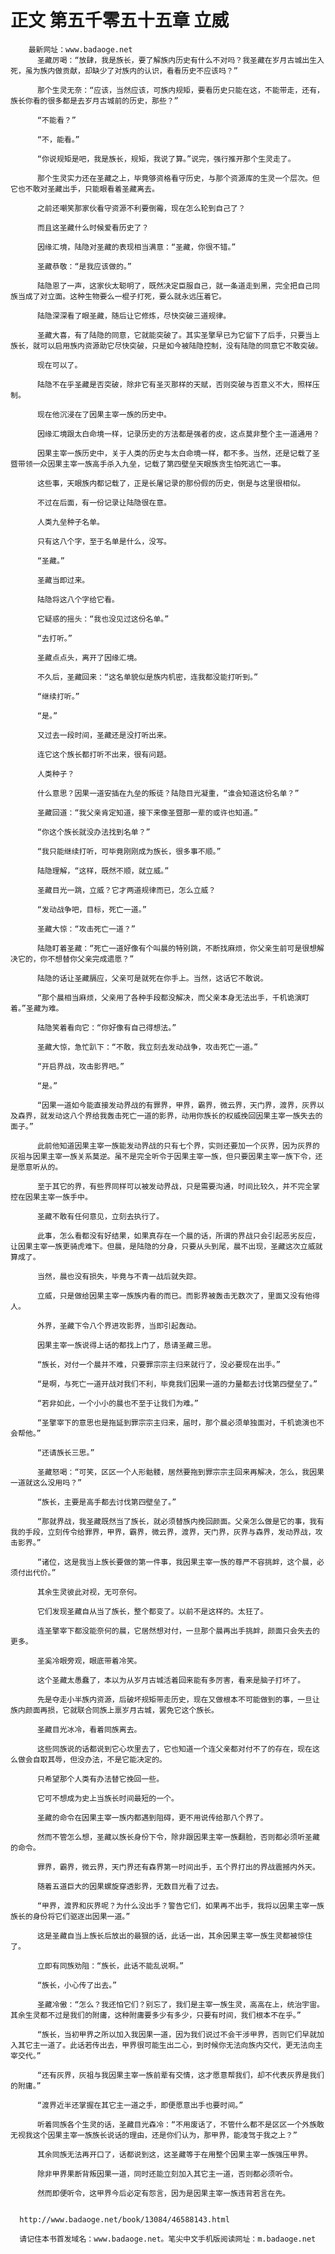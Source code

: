 # 正文 第五千零五十五章 立威
        最新网址：www.badaoge.net
          圣藏厉喝：“放肆，我是族长，要了解族内历史有什么不对吗？我圣藏在岁月古城出生入死，虽为族内做贡献，却缺少了对族内的认识，看看历史不应该吗？”
      
          那个生灵无奈：“应该，当然应该，可族内规矩，要看历史只能在这，不能带走，还有，族长你看的很多都是去岁月古城前的历史，那些？”
      
          “不能看？”
      
          “不，能看。”
      
          “你说规矩是吧，我是族长，规矩，我说了算。”说完，强行推开那个生灵走了。
      
          那个生灵实力还在圣藏之上，毕竟够资格看守历史，与那个资源库的生灵一个层次。但它也不敢对圣藏出手，只能眼看着圣藏离去。
      
          之前还嘲笑那家伙看守资源不利要倒霉，现在怎么轮到自己了？
      
          而且这圣藏什么时候爱看历史了？
      
          因缘汇境，陆隐对圣藏的表现相当满意：“圣藏，你很不错。”
      
          圣藏恭敬：“是我应该做的。”
      
          陆隐恩了一声，这家伙太聪明了，既然决定臣服自己，就一条道走到黑，完全把自己同族当成了对立面。这种生物要么一棍子打死，要么就永远压着它。
      
          陆隐深深看了眼圣藏，随后让它修炼，尽快突破三道规律。
      
          圣藏大喜，有了陆隐的同意，它就能突破了。其实圣擎早已为它留下了后手，只要当上族长，就可以启用族内资源助它尽快突破，只是如今被陆隐控制，没有陆隐的同意它不敢突破。
      
          现在可以了。
      
          陆隐不在乎圣藏是否突破，除非它有圣灭那样的天赋，否则突破与否意义不大，照样压制。
      
          现在他沉浸在了因果主宰一族的历史中。
      
          因缘汇境跟太白命境一样，记录历史的方法都是强者的皮，这点莫非整个主一道通用？
      
          因果主宰一族历史中，关于人类的历史与太白命境一样，都不多。当然，还是记载了圣暨带领一众因果主宰一族高手杀入九垒，记载了第四壁垒天眼族贪生怕死逃亡一事。
      
          这些事，天眼族内都记载了，正是长屠记录的那份假的历史，倒是与这里很相似。
      
          不过在后面，有一份记录让陆隐很在意。
      
          人类九垒种子名单。
      
          只有这八个字，至于名单是什么，没写。
      
          “圣藏。”
      
          圣藏当即过来。
      
          陆隐将这八个字给它看。
      
          它疑惑的摇头：“我也没见过这份名单。”
      
          “去打听。”
      
          圣藏点点头，离开了因缘汇境。
      
          不久后，圣藏回来：“这名单貌似是族内机密，连我都没能打听到。”
      
          “继续打听。”
      
          “是。”
      
          又过去一段时间，圣藏还是没打听出来。
      
          连它这个族长都打听不出来，很有问题。
      
          人类种子？
      
          什么意思？因果一道安插在九垒的叛徒？陆隐目光凝重，“谁会知道这份名单？”
      
          圣藏回道：“我父亲肯定知道，接下来像圣暨那一辈的或许也知道。”
      
          “你这个族长就没办法找到名单？”
      
          “我只能继续打听，可毕竟刚刚成为族长，很多事不顺。”
      
          陆隐理解，“这样，既然不顺，就立威。”
      
          圣藏目光一跳，立威？它才两道规律而已，怎么立威？
      
          “发动战争吧，目标，死亡一道。”
      
          圣藏大惊：“攻击死亡一道？”
      
          陆隐盯着圣藏：“死亡一道好像有个叫晨的特别跳，不断找麻烦，你父亲生前可是很想解决它的，你不想替你父亲完成遗愿？”
      
          陆隐的话让圣藏膈应，父亲可是就死在你手上。当然，这话它不敢说。
      
          “那个晨相当麻烦，父亲用了各种手段都没解决，而父亲本身无法出手，千机诡演盯着。”圣藏为难。
      
          陆隐笑着看向它：“你好像有自己得想法。”
      
          圣藏大惊，急忙趴下：“不敢，我立刻去发动战争，攻击死亡一道。”
      
          “开启界战，攻击影界吧。”
      
          “是。”
      
          “因果一道如今能直接发动界战的有罪界，甲界，霸界，微云界，天门界，渡界，灰界以及森界，就发动这八个界给我轰击死亡一道的影界，动用你族长的权威挽回因果主宰一族失去的面子。”
      
          此前他知道因果主宰一族能发动界战的只有七个界，实则还要加一个灰界，因为灰界的灰祖与因果主宰一族关系莫逆。虽不是完全听令于因果主宰一族，但只要因果主宰一族下令，还是愿意听从的。
      
          至于其它的界，有些界同样可以被发动界战，只是需要沟通，时间比较久，并不完全掌控在因果主宰一族手中。
      
          圣藏不敢有任何意见，立刻去执行了。
      
          此事，怎么看都没有好结果，如果真存在一个晨的话，所谓的界战只会引起恶劣反应，让因果主宰一族更骑虎难下。但晨，是陆隐的分身，只要从头到尾，晨不出现，圣藏这次立威就算成了。
      
          当然，晨也没有损失，毕竟与不青一战后就失踪。
      
          立威，只是做给因果主宰一族族内看的而已。而影界被轰击无数次了，里面又没有他得人。
      
          外界，圣藏下令八个界进攻影界，当即引起轰动。
      
          因果主宰一族说得上话的都找上门了，恳请圣藏三思。
      
          “族长，对付一个晨并不难，只要罪宗宗主归来就行了，没必要现在出手。”
      
          “是啊，与死亡一道开战对我们不利，毕竟我们因果一道的力量都去讨伐第四壁垒了。”
      
          “若非如此，一个小小的晨也不至于让我们为难。”
      
          “圣擎宰下的意思也是拖延到罪宗宗主归来，届时，那个晨必须单独面对，千机诡演也不会帮他。”
      
          “还请族长三思。”
      
          圣藏怒喝：“可笑，区区一个人形骷髅，居然要拖到罪宗宗主回来再解决，怎么，我因果一道就这么没用吗？”
      
          “族长，主要是高手都去讨伐第四壁垒了。”
      
          “那就界战，我圣藏既然当了族长，就必须替族内挽回颜面。父亲怎么做是它的事，我有我的手段，立刻传令给罪界，甲界，霸界，微云界，渡界，天门界，灰界与森界，发动界战，攻击影界。”
      
          “诸位，这是我当上族长要做的第一件事，我因果主宰一族的尊严不容挑衅，这个晨，必须付出代价。”
      
          其余生灵彼此对视，无可奈何。
      
          它们发现圣藏自从当了族长，整个都变了。以前不是这样的。太狂了。
      
          连圣擎宰下都没能奈何的晨，它居然想对付，一旦那个晨再出手挑衅，颜面只会失去的更多。
      
          圣奚冷眼旁观，眼底带着冷笑。
      
          这个圣藏太愚蠢了，本以为从岁月古城活着回来能有多厉害，看来是脑子打坏了。
      
          先是夺走小半族内资源，后破坏规矩带走历史，现在又做根本不可能做到的事，一旦让族内颜面再损，它就联合同族上禀岁月古城，罢免它这个族长。
      
          圣藏目光冰冷，看着同族离去。
      
          这些同族说的话都说到它心坎里去了，它也知道一个连父亲都对付不了的存在，现在这么做会自取其辱，但没办法，不是它能决定的。
      
          只希望那个人类有办法替它挽回一些。
      
          它可不想成为史上当族长时间最短的一个。
      
          圣藏的命令在因果主宰一族内都遇到阻碍，更不用说传给那八个界了。
      
          然而不管怎么想，圣藏以族长身份下令，除非跟因果主宰一族翻脸，否则都必须听圣藏的命令。
      
          罪界，霸界，微云界，天门界还有森界第一时间出手，五个界打出的界战震撼内外天。
      
          随着五道巨大的因果螺旋穿透影界，无数目光看了过去。
      
          “甲界，渡界和灰界呢？为什么没出手？警告它们，如果再不出手，我将以因果主宰一族族长的身份将它们驱逐出因果一道。”
      
          这是圣藏自当上族长后放出的最狠的话，此话一出，其余因果主宰一族生灵都被惊住了。
      
          立即有同族劝阻：“族长，此话不能乱说啊。”
      
          “族长，小心传了出去。”
      
          圣藏冷傲：“怎么？我还怕它们？别忘了，我们是主宰一族生灵，高高在上，统治宇宙。其余生灵都不过是我们的附庸，这种附庸要多少有多少，只要有时间，我们根本不在乎。”
      
          “族长，当初甲界之所以加入我因果一道，因为我们说过不会干涉甲界，否则它们早就加入其它主一道了。此话若传出去，甲界很可能生出二心，到时候你无法向族内交代，更无法向主宰交代。”
      
          “还有灰界，灰祖与我因果主宰一族前辈有交情，这才愿意帮我们，却不代表灰界是我们的附庸。”
      
          “渡界近半还掌握在其它主一道之手，即便愿意出手也要时间。”
      
          听着同族各个生灵的话，圣藏目光森冷：“不用废话了，不管什么都不是区区一个外族敢无视我这个因果主宰一族族长说话的理由，还是你们认为，那甲界，能凌驾于我之上？”
      
          其余同族无法再开口了，话都说到这，这圣藏等于在用整个因果主宰一族强压甲界。
      
          除非甲界果断背叛因果一道，同时还能立刻加入其它主一道，否则都必须听令。
      
          然而即便听令，这甲界今后必定有怨言，因为是因果主宰一族违背若言在先。
      
      
      http://www.badaoge.net/book/13084/46588143.html
      
      请记住本书首发域名：www.badaoge.net。笔尖中文手机版阅读网址：m.badaoge.net